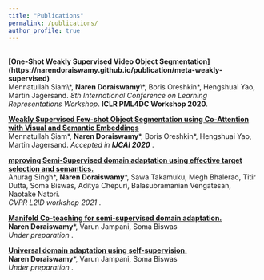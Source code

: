 ```yaml
---
title: "Publications"
permalink: /publications/
author_profile: true
---
```

<br>
<b>[One-Shot Weakly Supervised Video Object Segmentation](https://narendoraiswamy.github.io/publication/meta-weakly-supervised)</b> <br> 
Mennatullah Siam\*, <b>Naren Doraiswamy</b>\*, Boris Oreshkin*, Hengshuai Yao, Martin Jagersand.
<i>8th International Conference on Learning Representations Workshop</i>. <b> ICLR PML4DC Workshop 2020</b>.

<b>[Weakly Supervised Few-shot Object Segmentation using Co-Attention with Visual and Semantic Embeddings
](http://narendoraiswamy.github.io/publication/Dynamic_incremental_few_shot_learning)</b> <br> 
Mennatullah Siam\*, <b>Naren Doraiswamy</b>\*, Boris Oreshkin*, Hengshuai Yao, Martin Jagersand.
<i>Accepted in <b>IJCAI 2020</b> </i>. 


<b>[mproving Semi-Supervised domain adaptation using effective target selection and semantics.](http://narendoraiswamy.github.io/publication/semi-supervised-adaptation)</b> <br> 
Anurag Singh*, <b>Naren Doraiswamy</b>*, Sawa Takamuku, Megh Bhalerao, Titir Dutta, Soma Biswas, Aditya Chepuri, Balasubramanian Vengatesan, Naotake Natori.<br> 
<i>CVPR L2ID workshop 2021<b></b> </i>. 

<b>[Manifold Co-teaching for semi-supervised domain adaptation.](http://narendoraiswamy.github.io/publication/coteaching-DomainAdapt)</b> <br> 
<b>Naren Doraiswamy</b>\*, Varun Jampani, Soma Biswas<br> 
<i>Under preparation<b></b> </i>. 

<b>[Universal domain adaptation using self-supervision.](http://narendoraiswamy.github.io/publication/univ-domain-adaptation)</b> <br> 
<b>Naren Doraiswamy</b>\*, Varun Jampani, Soma Biswas<br> 
<i>Under preparation<b></b> </i>. 
